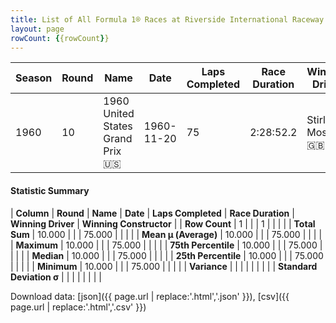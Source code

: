 ```yaml
---
title: List of All Formula 1® Races at Riverside International Raceway
layout: page
rowCount: {{rowCount}}
---
```


| Season | Round | Name | Date | Laps Completed | Race Duration | Winning Driver | Winning Constructor |
|--|--|--|--|--|--|--|--|
| 1960 | 10 | 1960 United States Grand Prix 🇺🇸 | 1960-11-20 | 75 | 2:28:52.2 | Stirling Moss 🇬🇧 | Team Lotus 🇬🇧 |

#### Statistic Summary

| **Column** | **Round** | **Name** | **Date** | **Laps Completed** | **Race Duration** | **Winning Driver** | **Winning Constructor** |
| **Row Count** | 1 |  |  | 1 |  |  |  |
| **Total Sum** | 10.000 |  |  | 75.000 |  |  |  |
| **Mean μ (Average)** | 10.000 |  |  | 75.000 |  |  |  |
| **Maximum** | 10.000 |  |  | 75.000 |  |  |  |
| **75th Percentile** | 10.000 |  |  | 75.000 |  |  |  |
| **Median** | 10.000 |  |  | 75.000 |  |  |  |
| **25th Percentile** | 10.000 |  |  | 75.000 |  |  |  |
| **Minimum** | 10.000 |  |  | 75.000 |  |  |  |
| **Variance** |  |  |  |  |  |  |  |
| **Standard Deviation σ** |  |  |  |  |  |  |  |

Download data: [json]({{ page.url | replace:'.html','.json' }}), [csv]({{ page.url | replace:'.html','.csv' }})
